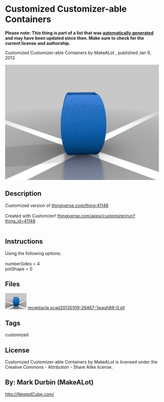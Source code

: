 Customized Customizer-able Containers
===============
**Please note: This thing is part of a list that was [automatically generated](https://github.com/carlosgs/export-things) and may have been updated since then. Make sure to check for the current license and authorship.**  

Customized Customizer-able Containers  by MakeALot , published Jan 9, 2013

![Image](img/receptacle.scad20130109-26467-1wauh89-0_display_large.jpg)

Description
--------
Customized version of <a href="http://www.thingiverse.com/thing:41148" target="_blank" rel="nofollow">thingiverse.com/thing:41148</a><br />
<br />
Created with Customizer! <a href="http://www.thingiverse.com/apps/customizer/run?thing_id=41148" target="_blank" rel="nofollow">thingiverse.com/apps/customizer/run?thing_id=41148</a><br />
<br />

Instructions
--------
Using the following options:<br />
<br />
numberSides = 4<br />
potShape = 0<br />

Files
--------
[![Image](img/receptacle.scad20130109-26467-1wauh89-0_preview_tinycard.jpg)](receptacle.scad20130109-26467-1wauh89-0.stl)
 [ receptacle.scad20130109-26467-1wauh89-0.stl](receptacle.scad20130109-26467-1wauh89-0.stl)  



Tags
--------
customized  

  

License
--------
Customized Customizer-able Containers by MakeALot is licensed under the Creative Commons - Attribution - Share Alike license.  



By: Mark Durbin (MakeALot)
--------
<http://NestedCube.com/>